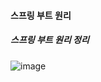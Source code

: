 #### 스프링 부트 원리
##### 스프링 부트 원리 정리

![image](https://user-images.githubusercontent.com/40969203/108711655-04eb4a00-7559-11eb-82d4-5166a8ac8a57.png)
